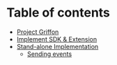 # Table of contents

* [Project Griffon](README.md)
* [Implement SDK & Extension](get-the-sdk.md)
* [Stand-alone Implementation](straightpipe-ios-sdk/README.md)
  * [Sending events](straightpipe-ios-sdk/straightpipe-events.md)


